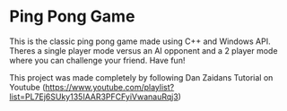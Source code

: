# Ping Pong Game
This is the classic ping pong game made using C++ and Windows API. Theres a single player mode versus an AI opponent and a 2 player mode where you can challenge your friend. 
Have fun!

This project was made completely by following Dan Zaidans Tutorial on Youtube (https://www.youtube.com/playlist?list=PL7Ej6SUky135IAAR3PFCFyiVwanauRqj3)
